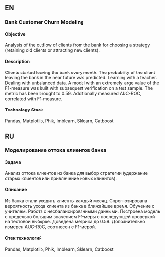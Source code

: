 ## EN 

### Bank Customer Churn Modeling

#### Objective
Analysis of the outflow of clients from the bank for choosing a strategy (retaining old clients or attracting new clients).  

#### Description
Clients started leaving the bank every month.
The probability of the client leaving the bank in the near future was predicted. Learning with a teacher. Dealing with unbalanced data.
A model with an extremely large value of the F1-measure was built with subsequent verification on a test sample. The metric has been brought to 0.59.
Additionally measured AUC-ROC, correlated with F1-measure.

#### Technology Stack
Pandas, Matplotlib, Phik, Imblearn, Sklearn, Catboost

## RU 

### Моделирование оттока клиентов банка

#### Задача
Анализ оттока клиентов из банка для выбор стратегии (удержание старых клиентов или привлечение новых клиентов).

#### Описание
Из банка стали уходить клиенты каждый месяц. 
Спрогнозирована вероятность ухода клиента из банка в ближайшее время. Обучение с учителем. Работа с несбалансированными данными.
Построена модель с предельно большим значением F1-меры с последующей проверкой на тестовой выборке. Доведена метрика до 0.59. 
Дополнительно измерен AUC-ROC, соотнесен с F1-мерой.

#### Стек технологий
Pandas, Matplotlib, Phik, Imblearn, Sklearn, Catboost
